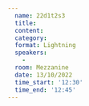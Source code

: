 ```yaml
---
  name: 22d1t2s3
  title: 
  content:
  category: 
  format: Lightning
  speakers: 
    - 
  room: Mezzanine
  date: 13/10/2022
  time_start: '12:30'
  time_end: '12:45'
---
```

